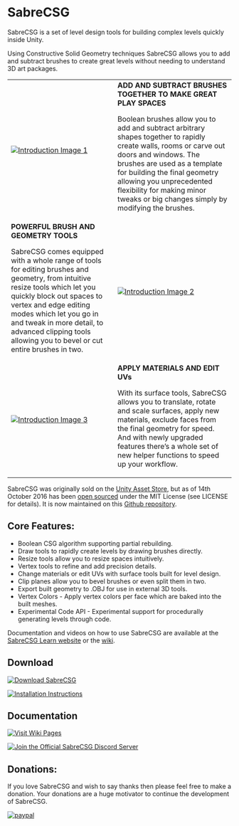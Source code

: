 # SabreCSG

SabreCSG is a set of level design tools for building complex levels quickly inside Unity.

Using Constructive Solid Geometry techniques SabreCSG allows you to add and subtract brushes to create great levels without needing to understand 3D art packages.

| | |
| --- | --- |
| [![Introduction Image 1](https://github.com/sabresaurus/SabreCSG/wiki/images/home-introduction-1.png)](https://github.com/sabresaurus/SabreCSG/wiki/images/home-introduction-1.png) | **ADD AND SUBTRACT BRUSHES TOGETHER TO MAKE GREAT PLAY SPACES** <p>Boolean brushes allow you to add and subtract arbitrary shapes together to rapidly create walls, rooms or carve out doors and windows. The brushes are used as a template for building the final geometry allowing you unprecedented flexibility for making minor tweaks or big changes simply by modifying the brushes.</p> |
| **POWERFUL BRUSH AND GEOMETRY TOOLS** <p>SabreCSG comes equipped with a whole range of tools for editing brushes and geometry, from intuitive resize tools which let you quickly block out spaces to vertex and edge editing modes which let you go in and tweak in more detail, to advanced clipping tools allowing you to bevel or cut entire brushes in two.</p> | [![Introduction Image 2](https://github.com/sabresaurus/SabreCSG/wiki/images/home-introduction-2.png)](https://github.com/sabresaurus/SabreCSG/wiki/images/home-introduction-2.png) |
| [![Introduction Image 3](https://github.com/sabresaurus/SabreCSG/wiki/images/home-introduction-3.png)](https://github.com/sabresaurus/SabreCSG/wiki/images/home-introduction-3.png) | **APPLY MATERIALS AND EDIT UVs** <p>With its surface tools, SabreCSG allows you to translate, rotate and scale surfaces, apply new materials, exclude faces from the final geometry for speed. And with newly upgraded features there’s a whole set of new helper functions to speed up your workflow.</p> |

SabreCSG was originally sold on the [Unity Asset Store](https://www.assetstore.unity3d.com/en/#!/content/47418), but as of 14th October 2016 has been [open sourced](http://sabrecsg.com/2016/10/14/sabrecsg-released-as-open-source/) under the MIT License (see LICENSE for details). It is now maintained on this [Github repository](https://github.com/sabresaurus/SabreCSG).

## Core Features:

- Boolean CSG algorithm supporting partial rebuilding.
- Draw tools to rapidly create levels by drawing brushes directly.
- Resize tools allow you to resize spaces intuitively.
- Vertex tools to refine and add precision details.
- Change materials or edit UVs with surface tools built for level design.
- Clip planes allow you to bevel brushes or even split them in two.
- Export built geometry to .OBJ for use in external 3D tools.
- Vertex Colors - Apply vertex colors per face which are baked into the built meshes.
- Experimental Code API - Experimental support for procedurally generating levels through code.

Documentation and videos on how to use SabreCSG are available at the [SabreCSG Learn website](http://sabrecsg.com/learn/) or the [wiki](https://github.com/sabresaurus/SabreCSG/wiki).

## Download

[![Download SabreCSG](https://github.com/sabresaurus/SabreCSG/wiki/images/home/home-button-1.png)](https://github.com/sabresaurus/SabreCSG/archive/master.zip)

[![Installation Instructions](https://github.com/sabresaurus/SabreCSG/wiki/images/home/home-button-4.png)](https://youtu.be/KDheSZcagsw?t=30)

## Documentation

[![Visit Wiki Pages](https://github.com/sabresaurus/SabreCSG/wiki/images/home/home-button-3.png)](https://github.com/sabresaurus/SabreCSG/wiki)

[![Join the Official SabreCSG Discord Server](https://github.com/sabresaurus/SabreCSG/wiki/images/home/home-button-2.png)](https://discord.gg/pFAS5rK)

## Donations:

If you love SabreCSG and wish to say thanks then please feel free to make a donation. Your donations are a huge motivator to continue the development of SabreCSG.

[![paypal](https://www.paypalobjects.com/en_US/i/btn/btn_donateCC_LG.gif)](https://paypal.me/henrydejongh)
